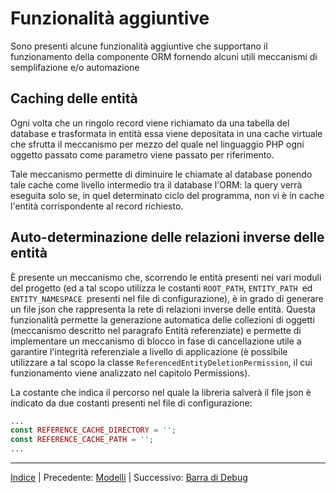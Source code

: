 # Funzionalità aggiuntive

Sono presenti alcune funzionalità aggiuntive che supportano il funzionamento della componente ORM fornendo alcuni utili meccanismi di semplifazione e/o automazione 

## Caching delle entità

Ogni volta che un ringolo record viene richiamato da una tabella del database e trasformata in entità essa viene depositata in una cache virtuale che sfrutta il meccanismo per mezzo del quale nel linguaggio PHP ogni oggetto passato come parametro viene passato per riferimento.

Tale meccanismo permette di diminuire le chiamate al database ponendo tale cache come livello intermedio tra il database l'ORM: la query verrà eseguita solo se, in quel determinato ciclo del programma, non vi è in cache l'entità corrispondente al record richiesto.

## Auto-determinazione delle relazioni inverse delle entità

È presente un meccanismo che, scorrendo le entità presenti nei vari moduli del progetto (ed a tal scopo utilizza le costanti `ROOT_PATH`, `ENTITY_PATH `ed `ENTITY_NAMESPACE `presenti nel file di configurazione), è in grado di generare un file json che rappresenta la rete di relazioni inverse delle entità. Questa funzionalità permette la generazione automatica delle collezioni di oggetti (meccanismo descritto nel paragrafo Entità referenziate) e permette di implementare un meccanismo di blocco in fase di cancellazione utile a garantire l'integrità referenziale a livello di applicazione (è possibile utilizzare a tal scopo la classe `ReferencedEntityDeletionPermission`, il cui funzionamento viene analizzato nel capitolo Permissions).

La costante che indica il percorso nel quale la libreria salverà il file json è indicato da due costanti presenti nel file di configurazione:

```php
...
const REFERENCE_CACHE_DIRECTORY = '';
const REFERENCE_CACHE_PATH = '';
...
```

* * *

[Indice](index.md) | Precedente: [Modelli](orm-models.md) | Successivo: [Barra di Debug](debug-bar.md)


